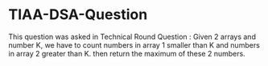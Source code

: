 # TIAA-DSA-Question
This question was asked in Technical Round 
Question : Given 2 arrays and number K, we have to count numbers in array 1 smaller than K and numbers in array 2 greater than K. then return the maximum of these 2 numbers.
